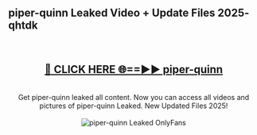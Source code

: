 <h2>piper-quinn Leaked Video + Update Files 2025- qhtdk</h2>
<br>
<div align="center">
<h2><a href="https://libra.edu.pl?piper-quinn" rel="nofollow">🔴 CLICK HERE 🌐==►► piper-quinn</a></h2>
<br>
Get piper-quinn leaked all content. Now you can access all videos and pictures of piper-quinn Leaked. New Updated Files 2025!
<br>
<br>
<a href="https://libra.edu.pl?piper-quinn" rel="nofollow" data-target="animated-image.originalLink"><img src="https://i.ibb.co.com/WyWwxjT/player-gif2.gif" alt="piper-quinn Leaked OnlyFans" style="max-width: 100%; display: inline-block;" data-target="animated-image.originalImage"></a>
</div>
<br>